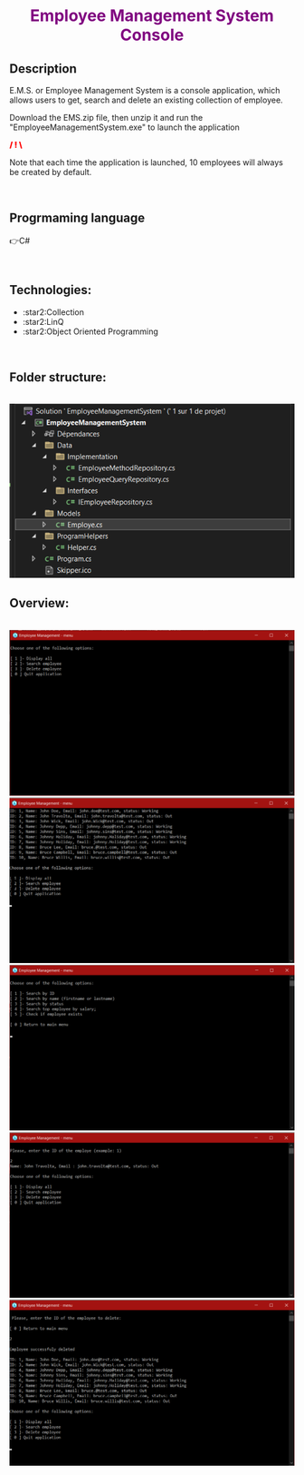 <h1 style="color:purple; text-align:center">Employee  Management System Console</h1>
<h2>Description</h2>
<p>E.M.S. or Employee Management System is a console application, which allows users to get, search and delete an existing collection of employee.</p>

Download the EMS.zip file, then unzip it and run the "EmployeeManagementSystem.exe" to launch the application

<span style="color:red; font-weight:900">/ ! \ </span>

<p>Note that each time the application is launched, 10 employees will always be created by default.</p>

<br/>

## Progrmaming language

<span>:point_right:C#</span>

<br/>

<h2 style="margin-right:10px">Technologies: </h2>
<ul>
    <li>:star2:Collection</li>
    <li>:star2:LinQ</li>
    <li>:star2:Object Oriented Programming</li>
</ul>

<br/>

<h2 style="margin-right:10px">Folder structure: </h2>

<br/>

<img src="./assets/icon/struct-img.png"  alt="folder-structure_image" style="margin-right:10px;"/>

<br/>
<h2 style="margin-right:10px">Overview: </h2>

<br/>

<img src="./assets/screenshots/ov1.png"/>
<img src="./assets/screenshots/ov2.png"/>
<img src="./assets/screenshots/ov3.png"/>
<img src="./assets/screenshots/ov4.png"/>
<img src="./assets/screenshots/ov5.png"/>
